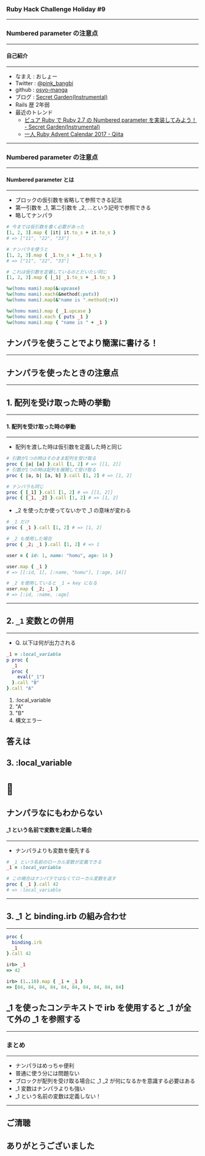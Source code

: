 ### Ruby Hack Challenge Holiday #9
- - -

### Numbered parameter の注意点

---

#### 自己紹介
- - -

* なまえ  : おしょー
* Twitter : [@pink_bangbi](https://twitter.com/pink_bangbi)
* github  : [osyo-manga](https://github.com/osyo-manga)
* ブログ  : [Secret Garden(Instrumental)](http://secret-garden.hatenablog.com)
* Rails 歴 2年弱             <!-- .element: class="fragment" -->
* 最近のトレンド             <!-- .element: class="fragment" -->
  * [ピュア Ruby で Ruby 2.7 の Numbered parameter を実装してみよう！ - Secret Garden(Instrumental)](http://secret-garden.hatenablog.com/entry/2019/12/01/154607)   <!-- .element: class="fragment" -->
  * [一人 Ruby Advent Calendar 2017 - Qiita](https://qiita.com/advent-calendar/2017/ruby_pink_bangbi)                        <!-- .element: class="fragment" -->

---

### Numbered parameter の注意点

---

#### Numbered parameter とは
- - -

* ブロックの仮引数を省略して参照できる記法          <!-- .element: class="fragment" -->
* 第一引数を _1, 第二引数を _2, ...という記号で参照できる          <!-- .element: class="fragment" -->
* 略してナンパラ      <!-- .element: class="fragment" -->

>>>

```ruby
# 今までは仮引数を書く必要があった
[1, 2, 3].map { |it| it.to_s + it.to_s }
# => ["11", "22", "33"]
```

```ruby
# ナンパラを使うと
[1, 2, 3].map { _1.to_s + _1.to_s }
# => ["11", "22", "33"]
```
<!-- .element: class="fragment" -->

```ruby
# これは仮引数を定義しているのとだいたい同じ
[1, 2, 3].map { |_1| _1.to_s + _1.to_s }
```
<!-- .element: class="fragment" -->

>>>

```ruby
%w(homu mami).map(&:upcase)
%w(homu mami).each(&method(:puts))
%w(homu mami).map(&"name is ".method(:+))
```

```ruby
%w(homu mami).map { _1.upcase }
%w(homu mami).each { puts _1 }
%w(homu mami).map { "name is " + _1 }
```
<!-- .element: class="fragment" -->
## ナンパラを使うことでより簡潔に書ける！
<!-- .element: class="fragment" -->

---

## ナンパラを使ったときの注意点

---


## 1. 配列を受け取った時の挙動

---

#### 1. 配列を受け取った時の挙動
- - -

* 配列を渡した時は仮引数を定義した時と同じ                   <!-- .element: class="fragment" -->

```ruby
# 引数が1つの時はそのまま配列を受け取る
proc { |a| [a] }.call [1, 2] # => [[1, 2]]
# 引数が1つの時は配列を展開して受け取る
proc { |a, b| [a, b] }.call [1, 2] # => [1, 2]
```
<!-- .element: class="fragment" -->

```ruby
# ナンパラも同じ
proc { [_1] }.call [1, 2] # => [[1, 2]]
proc { [_1, _2] }.call [1, 2] # => [1, 2]
```
<!-- .element: class="fragment" -->

* _2 を使ったか使ってないかで _1 の意味が変わる
<!-- .element: class="fragment" -->


>>>

```ruby
# _1 だけ
proc { _1 }.call [1, 2] # => [1, 2]
```
<!-- .element: class="fragment" -->

```ruby
# _2 も使用した場合
proc { _2; _1 }.call [1, 2] # => 1
```
<!-- .element: class="fragment" -->

```ruby
user = { id: 1, name: "homu", age: 14 }
```
<!-- .element: class="fragment" -->

```ruby
user.map { _1 }
# => [[:id, 1], [:name, "homu"], [:age, 14]]
```
<!-- .element: class="fragment" -->

```ruby
# _2 を使用していると _1 = key になる
user.map { _2; _1 }
# => [:id, :name, :age]
```
<!-- .element: class="fragment" -->

---

## 2. `_1` 変数との併用

---

* Q. 以下は何が出力される

```ruby
_1 = :local_variable
p proc {
  _1
  proc {
    eval("_1")
  }.call "B"
}.call "A"
```

1. :local_variable            <!-- .element: class="fragment" -->
2. "A"           <!-- .element: class="fragment" -->
3. "B"           <!-- .element: class="fragment" -->
4. 構文エラー           <!-- .element: class="fragment" -->

>>>

## 答えは
## 3. :local_variable                        <!-- .element: class="fragment" -->
# 🤔                        <!-- .element: class="fragment" -->
## ナンパラなにもわからない                 <!-- .element: class="fragment" -->

>>>

#### _1 という名前で変数を定義した場合
- - -

* ナンパラよりも変数を優先する             <!-- .element: class="fragment" -->

```ruby
# _1 という名前のローカル変数が定義できる
_1 = :local_variable

# この場合はナンパラではなくてローカル変数を返す
proc { _1 }.call 42
# => :local_variable
```
<!-- .element: class="fragment" -->

---


## 3. _1 と binding.irb の組み合わせ

---

```ruby
proc {
  binding.irb
  _1
}.call 42
```


```ruby
irb> _1
=> 42
```
<!-- .element: class="fragment" -->

```ruby
irb> (1..10).map { _1 + _1 }
=> [84, 84, 84, 84, 84, 84, 84, 84, 84, 84]
```
<!-- .element: class="fragment" -->


## _1 を使ったコンテキストで irb を使用すると _1 が全て外の _1 を参照する

---

### まとめ
- - -

* ナンパラはめっちゃ便利                      <!-- .element: class="fragment" -->
* 普通に使う分には問題ない                    <!-- .element: class="fragment" -->
* ブロックが配列を受け取る場合に _1 _2 が何になるかを意識する必要はある    <!-- .element: class="fragment" -->
* _1 変数はナンパラよりも強い                     <!-- .element: class="fragment" -->
* _1 という名前の変数は定義しない！                     <!-- .element: class="fragment" -->

---

## ご清聴
## ありがとうございました
